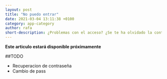 ```yaml
---
layout: post
title: "No puedo entrar"
date: 2021-03-04 13:11:38 +0100
category: app-category
author: rafa
short-description: ¿Problemas con el acceso? ¿Se te ha olvidado la contraseña?
---
```


**Este articulo estará disponible próximamente**

##TODO
- Recuperacion de contraseña
- Cambio de pass
